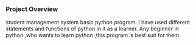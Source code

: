 ### Project Overview

 student management system basic python program. I have used different statements and functions of python in it as a learner. Any beginner in python ,who wants to learn python ,this program is best suit for them.


